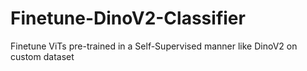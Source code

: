 # Finetune-DinoV2-Classifier
Finetune ViTs pre-trained in a Self-Supervised manner like DinoV2 on custom dataset
